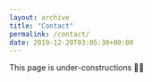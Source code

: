 ```yaml
---
layout: archive
title: "Contact"
permalink: /contact/
date: 2019-12-20T03:05:30+00:00
---
```


This page is under-constructions 👷‍♂️